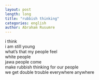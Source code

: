 ```yaml
---
layout: post
length: long
title: "rubbish thinking"
categories: english
author: Abraham Rusumre
---
```


i think  
i am still young  
what’s that my people feel  
white people  
jawa people come  
make rubbish thinking for our people  
we get double trouble everywhere anywhere
